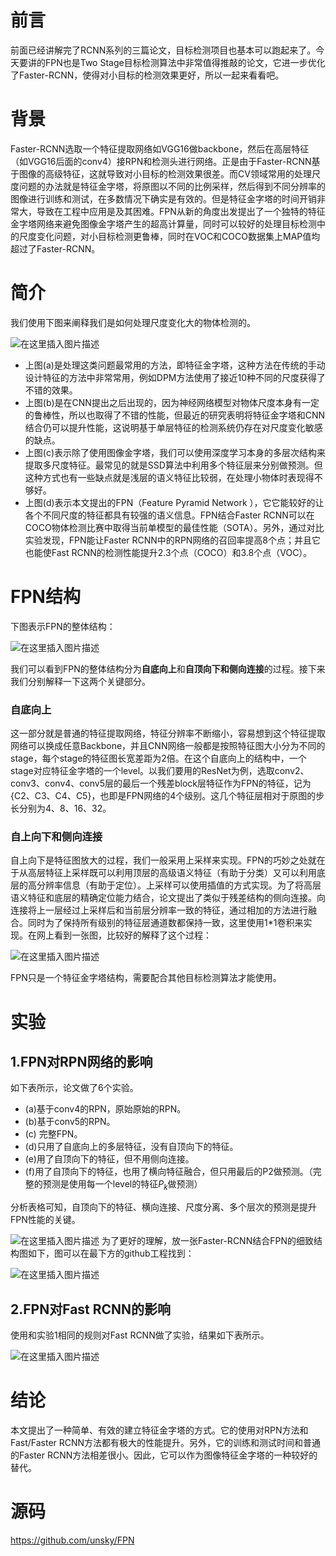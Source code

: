 # 前言
前面已经讲解完了RCNN系列的三篇论文，目标检测项目也基本可以跑起来了。今天要讲的FPN也是Two Stage目标检测算法中非常值得推敲的论文，它进一步优化了Faster-RCNN，使得对小目标的检测效果更好，所以一起来看看吧。

# 背景
Faster-RCNN选取一个特征提取网络如VGG16做backbone，然后在高层特征（如VGG16后面的conv4）接RPN和检测头进行网络。正是由于Faster-RCNN基于图像的高级特征，这就导致对小目标的检测效果很差。而CV领域常用的处理尺度问题的办法就是特征金字塔，将原图以不同的比例采样，然后得到不同分辨率的图像进行训练和测试，在多数情况下确实是有效的。但是特征金字塔的时间开销非常大，导致在工程中应用是及其困难。FPN从新的角度出发提出了一个独特的特征金字塔网络来避免图像金字塔产生的超高计算量，同时可以较好的处理目标检测中的尺度变化问题，对小目标检测更鲁棒，同时在VOC和COCO数据集上MAP值均超过了Faster-RCNN。

# 简介
我们使用下图来阐释我们是如何处理尺度变化大的物体检测的。

![在这里插入图片描述](https://img-blog.csdnimg.cn/20191113140143419.png?x-oss-process=image/watermark,type_ZmFuZ3poZW5naGVpdGk,shadow_10,text_aHR0cHM6Ly9ibG9nLmNzZG4ubmV0L2p1c3Rfc29ydA==,size_16,color_FFFFFF,t_70)

- 上图(a)是处理这类问题最常用的方法，即特征金字塔，这种方法在传统的手动设计特征的方法中非常常用，例如DPM方法使用了接近10种不同的尺度获得了不错的效果。
- 上图(b)是在CNN提出之后出现的，因为神经网络模型对物体尺度本身有一定的鲁棒性，所以也取得了不错的性能，但最近的研究表明将特征金字塔和CNN结合仍可以提升性能，这说明基于单层特征的检测系统仍存在对尺度变化敏感的缺点。
- 上图(c)表示除了使用图像金字塔，我们可以使用深度学习本身的多层次结构来提取多尺度特征。最常见的就是SSD算法中利用多个特征层来分别做预测。但这种方式也有一些缺点就是浅层的语义特征比较弱，在处理小物体时表现得不够好。
- 上图(d)表示本文提出的FPN（Feature Pyramid Network ），它它能较好的让各个不同尺度的特征都具有较强的语义信息。FPN结合Faster RCNN可以在COCO物体检测比赛中取得当前单模型的最佳性能（SOTA）。另外，通过对比实验发现，FPN能让Faster RCNN中的RPN网络的召回率提高8个点；并且它也能使Fast RCNN的检测性能提升2.3个点（COCO）和3.8个点（VOC）。

# FPN结构
下图表示FPN的整体结构：

![在这里插入图片描述](https://img-blog.csdnimg.cn/20191113141952128.png?x-oss-process=image/watermark,type_ZmFuZ3poZW5naGVpdGk,shadow_10,text_aHR0cHM6Ly9ibG9nLmNzZG4ubmV0L2p1c3Rfc29ydA==,size_16,color_FFFFFF,t_70)

我们可以看到FPN的整体结构分为**自底向上**和**自顶向下和侧向连接**的过程。接下来我们分别解释一下这两个关键部分。
### 自底向上
这一部分就是普通的特征提取网络，特征分辨率不断缩小，容易想到这个特征提取网络可以换成任意Backbone，并且CNN网络一般都是按照特征图大小分为不同的stage，每个stage的特征图长宽差距为2倍。在这个自底向上的结构中，一个stage对应特征金字塔的一个level。以我们要用的ResNet为例，选取conv2、conv3、conv4、conv5层的最后一个残差block层特征作为FPN的特征，记为{C2、C3、C4、C5}，也即是FPN网络的4个级别。这几个特征层相对于原图的步长分别为4、8、16、32。

### 自上向下和侧向连接
自上向下是特征图放大的过程，我们一般采用上采样来实现。FPN的巧妙之处就在于从高层特征上采样既可以利用顶层的高级语义特征（有助于分类）又可以利用底层的高分辨率信息（有助于定位）。上采样可以使用插值的方式实现。为了将高层语义特征和底层的精确定位能力结合，论文提出了类似于残差结构的侧向连接。向连接将上一层经过上采样后和当前层分辨率一致的特征，通过相加的方法进行融合。同时为了保持所有级别的特征层通道数都保持一致，这里使用1*1卷积来实现。在网上看到一张图，比较好的解释了这个过程：

![在这里插入图片描述](https://img-blog.csdnimg.cn/20191113143347813.png?x-oss-process=image/watermark,type_ZmFuZ3poZW5naGVpdGk,shadow_10,text_aHR0cHM6Ly9ibG9nLmNzZG4ubmV0L2p1c3Rfc29ydA==,size_16,color_FFFFFF,t_70)

FPN只是一个特征金字塔结构，需要配合其他目标检测算法才能使用。

# 实验
## 1.FPN对RPN网络的影响
如下表所示，论文做了6个实验。

- (a)基于conv4的RPN，原始原始的RPN。
- (b)基于conv5的RPN。
- (c) 完整FPN。
- (d)只用了自底向上的多层特征，没有自顶向下的特征。
- (e)用了自顶向下的特征，但不用侧向连接。
- (f)用了自顶向下的特征，也用了横向特征融合，但只用最后的P2做预测。（完整的预测是使用每一个level的特征${P_k}$做预测）

分析表格可知，自顶向下的特征、横向连接、尺度分离、多个层次的预测是提升FPN性能的关键。

![在这里插入图片描述](https://img-blog.csdnimg.cn/20191113143938618.png?x-oss-process=image/watermark,type_ZmFuZ3poZW5naGVpdGk,shadow_10,text_aHR0cHM6Ly9ibG9nLmNzZG4ubmV0L2p1c3Rfc29ydA==,size_16,color_FFFFFF,t_70)
为了更好的理解，放一张Faster-RCNN结合FPN的细致结构图如下，图可以在最下方的github工程找到：


![在这里插入图片描述](https://img-blog.csdnimg.cn/20191113151827913.png?x-oss-process=image/watermark,type_ZmFuZ3poZW5naGVpdGk,shadow_10,text_aHR0cHM6Ly9ibG9nLmNzZG4ubmV0L2p1c3Rfc29ydA==,size_16,color_FFFFFF,t_70)

## 2.FPN对Fast RCNN的影响
使用和实验1相同的规则对Fast RCNN做了实验，结果如下表所示。

![在这里插入图片描述](https://img-blog.csdnimg.cn/20191113151958420.png)

# 结论
本文提出了一种简单、有效的建立特征金字塔的方式。它的使用对RPN方法和Fast/Faster RCNN方法都有极大的性能提升。另外，它的训练和测试时间和普通的Faster RCNN方法相差很小。因此，它可以作为图像特征金字塔的一种较好的替代。

# 源码
https://github.com/unsky/FPN